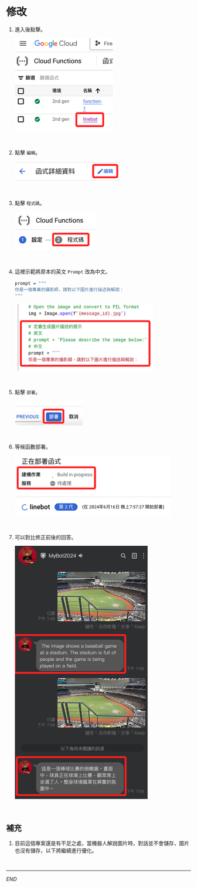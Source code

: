 # 修改

1. 進入後點擊。

    ![](images/img_38.png)

<br>

2. 點擊 `編輯`。

    ![](images/img_39.png)

<br>

3. 點擊 `程式碼`。

    ![](images/img_40.png)

<br>

4. 這裡示範將原本的英文 `Prompt` 改為中文。

    ```bash
    prompt = """
    你是一個專業的攝影師，請對以下圖片進行描述與解說：
    """
    ```

    ![](images/img_41.png)

<br>

5. 點擊 `部署`。

    ![](images/img_42.png)

<br>

6. 等候函數部署。

    ![](images/img_43.png)

<br>

7. 可以對比修正前後的回答。

    ![](images/img_44.png)
<br>

## 補充

1. 目前這個專案還是有不足之處，當機器人解說圖片時，對話並不會儲存，圖片也沒有儲存，以下將繼續進行優化。

<br>

___

_END_